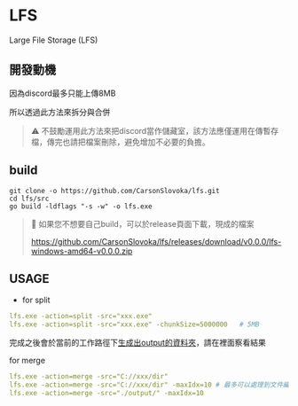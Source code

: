 # LFS

Large File Storage (LFS)

## 開發動機

因為discord最多只能上傳8MB

所以透過此方法來拆分與合併

> ⚠ 不鼓勵運用此方法來把discord當作儲藏室，該方法應僅運用在傳暫存檔，傳完也請把檔案刪除，避免增加不必要的負擔。

## build

```
git clone -o https://github.com/CarsonSlovoka/lfs.git
cd lfs/src
go build -ldflags "-s -w" -o lfs.exe
```

> 🧙 如果您不想要自己build，可以於release頁面下載，現成的檔案
>
> https://github.com/CarsonSlovoka/lfs/releases/download/v0.0.0/lfs-windows-amd64-v0.0.0.zip

## USAGE

- for split

```yaml
lfs.exe -action=split -src="xxx.exe"
lfs.exe -action=split -src="xxx.exe" -chunkSize=5000000   # 5MB
```

完成之後會於當前的工作路徑下[生成出output的資料夾](https://github.com/CarsonSlovoka/lfs/blob/7bb5ab26630a88695d6700f72e72374c11ec2505/src/main.go#L27)，請在裡面察看結果

for merge

```yaml
lfs.exe -action=merge -src="C://xxx/dir"
lfs.exe -action=merge -src="C://xxx/dir" -maxIdx=10 # 最多可以處理到文件編號 10.lfs
lfs.exe -action=merge -src="./output/" -maxIdx=10
```
